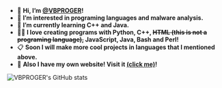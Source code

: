 - 👋 **Hi, I’m [@VBPROGER](https://github.com/VBPROGER)!**
- 👀 **I’m interested in programing languages and malware analysis.**
- 🌱 **I’m currently learning C++ and Java.**
- 👨‍💻 **I love creating programs with Python, C++, ~~HTML (this is not a programing language),~~ JavaScript, Java, Bash and Perl!**
- 📋 **Soon I will make more cool projects in languages that I mentioned above.**
- 🔗 **Also I have my own website! Visit it [(click me)](https://vbproger.github.io)!**

![VBPROGER's GitHub stats](https://github-readme-stats.vercel.app/api?username=vbproger&show_icons=true&theme=react)

<!---
VBPROGER/VBPROGER is a ✨ special ✨ repository because its `README.md` (this file) appears on your GitHub profile.
You can click the Preview link to take a look at your changes.
--->
